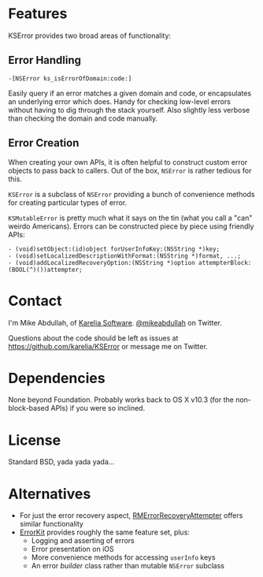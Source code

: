 Features
========

KSError provides two broad areas of functionality:

## Error Handling ##

	-[NSError ks_isErrorOfDomain:code:]

Easily query if an error matches a given domain and code, or encapsulates an underlying error which does. Handy for checking low-level errors without having to dig through the stack yourself. Also slightly less verbose than checking the domain and code manually.

## Error Creation ##

When creating your own APIs, it is often helpful to construct custom error objects to pass back to callers. Out of the box, `NSError` is rather tedious for this.

`KSError` is a subclass of `NSError` providing a bunch of convenience methods for creating particular types of error.

`KSMutableError` is pretty much what it says on the tin (what you call a "can" weirdo Americans). Errors can be constructed piece by piece using friendly APIs:

	- (void)setObject:(id)object forUserInfoKey:(NSString *)key;
	- (void)setLocalizedDescriptionWithFormat:(NSString *)format, ...;
	- (void)addLocalizedRecoveryOption:(NSString *)option attempterBlock:(BOOL(^)())attempter;

Contact
=======

I'm Mike Abdullah, of [Karelia Software](http://karelia.com). [@mikeabdullah](http://twitter.com/mikeabdullah) on Twitter.

Questions about the code should be left as issues at https://github.com/karelia/KSError or message me on Twitter.

Dependencies
============

None beyond Foundation. Probably works back to OS X v10.3 (for the non-block-based APIs) if you were so inclined.

License
=======

Standard BSD, yada yada yada…

Alternatives
============

* For just the error recovery aspect, [RMErrorRecoveryAttempter](https://github.com/realmacsoftware/RMErrorRecoveryAttempter) offers similar functionality
* [ErrorKit](https://github.com/hectr/ErrorKit) provides roughly the same feature set, plus:
	* Logging and asserting of errors
	* Error presentation on iOS
	* More convenience methods for accessing `userInfo` keys
	* An error *builder* class rather than mutable `NSError` subclass
